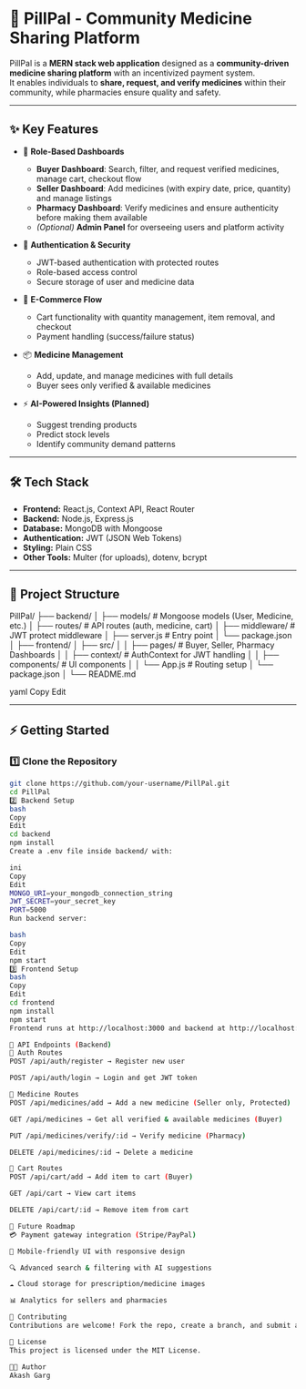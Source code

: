 # 💊 PillPal - Community Medicine Sharing Platform

PillPal is a **MERN stack web application** designed as a **community-driven medicine sharing platform** with an incentivized payment system.  
It enables individuals to **share, request, and verify medicines** within their community, while pharmacies ensure quality and safety.  

---

## ✨ Key Features

- 👥 **Role-Based Dashboards**
  - **Buyer Dashboard**: Search, filter, and request verified medicines, manage cart, checkout flow  
  - **Seller Dashboard**: Add medicines (with expiry date, price, quantity) and manage listings  
  - **Pharmacy Dashboard**: Verify medicines and ensure authenticity before making them available  
  - *(Optional)* **Admin Panel** for overseeing users and platform activity  

- 🔐 **Authentication & Security**
  - JWT-based authentication with protected routes  
  - Role-based access control  
  - Secure storage of user and medicine data  

- 🛒 **E-Commerce Flow**
  - Cart functionality with quantity management, item removal, and checkout  
  - Payment handling (success/failure status)  

- 📦 **Medicine Management**
  - Add, update, and manage medicines with full details  
  - Buyer sees only verified & available medicines  

- ⚡ **AI-Powered Insights (Planned)**
  - Suggest trending products  
  - Predict stock levels  
  - Identify community demand patterns  

---

## 🛠 Tech Stack

- **Frontend:** React.js, Context API, React Router  
- **Backend:** Node.js, Express.js  
- **Database:** MongoDB with Mongoose  
- **Authentication:** JWT (JSON Web Tokens)  
- **Styling:** Plain CSS  
- **Other Tools:** Multer (for uploads), dotenv, bcrypt  

---

## 📂 Project Structure

PillPal/
├── backend/
│ ├── models/ # Mongoose models (User, Medicine, etc.)
│ ├── routes/ # API routes (auth, medicine, cart)
│ ├── middleware/ # JWT protect middleware
│ ├── server.js # Entry point
│ └── package.json
│
├── frontend/
│ ├── src/
│ │ ├── pages/ # Buyer, Seller, Pharmacy Dashboards
│ │ ├── context/ # AuthContext for JWT handling
│ │ ├── components/ # UI components
│ │ └── App.js # Routing setup
│ └── package.json
│
└── README.md

yaml
Copy
Edit

---

## ⚡ Getting Started

### 1️⃣ Clone the Repository
```bash
git clone https://github.com/your-username/PillPal.git
cd PillPal
2️⃣ Backend Setup
bash
Copy
Edit
cd backend
npm install
Create a .env file inside backend/ with:

ini
Copy
Edit
MONGO_URI=your_mongodb_connection_string
JWT_SECRET=your_secret_key
PORT=5000
Run backend server:

bash
Copy
Edit
npm start
3️⃣ Frontend Setup
bash
Copy
Edit
cd frontend
npm install
npm start
Frontend runs at http://localhost:3000 and backend at http://localhost:5000.

📌 API Endpoints (Backend)
🔑 Auth Routes
POST /api/auth/register → Register new user

POST /api/auth/login → Login and get JWT token

💊 Medicine Routes
POST /api/medicines/add → Add a new medicine (Seller only, Protected)

GET /api/medicines → Get all verified & available medicines (Buyer)

PUT /api/medicines/verify/:id → Verify medicine (Pharmacy)

DELETE /api/medicines/:id → Delete a medicine

🛒 Cart Routes
POST /api/cart/add → Add item to cart (Buyer)

GET /api/cart → View cart items

DELETE /api/cart/:id → Remove item from cart

🎯 Future Roadmap
💳 Payment gateway integration (Stripe/PayPal)

📱 Mobile-friendly UI with responsive design

🔍 Advanced search & filtering with AI suggestions

☁️ Cloud storage for prescription/medicine images

📊 Analytics for sellers and pharmacies

🤝 Contributing
Contributions are welcome! Fork the repo, create a branch, and submit a pull request.

📜 License
This project is licensed under the MIT License.

👨‍💻 Author
Akash Garg
